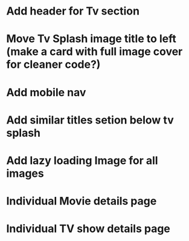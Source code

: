 # Add header for Tv section

# Move Tv Splash image title to left (make a card with full image cover for cleaner code?)

# Add mobile nav

# Add similar titles setion below tv splash

# Add lazy loading Image for all images

# Individual Movie details page

# Individual TV show details page
